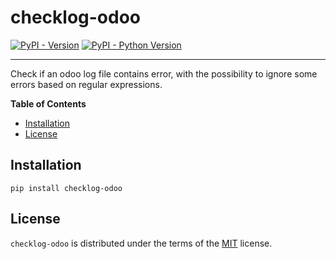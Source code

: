 # checklog-odoo

[![PyPI - Version](https://img.shields.io/pypi/v/checklog-odoo.svg)](https://pypi.org/project/checklog-odoo)
[![PyPI - Python Version](https://img.shields.io/pypi/pyversions/checklog-odoo.svg)](https://pypi.org/project/checklog-odoo)

-----

<!--- shortdesc-begin -->

Check if an odoo log file contains error, with the possibility to ignore some errors based on regular expressions.

<!--- shortdesc-end -->

**Table of Contents**

- [Installation](#installation)
- [License](#license)

## Installation

```console
pip install checklog-odoo
```

## License

`checklog-odoo` is distributed under the terms of the [MIT](https://spdx.org/licenses/MIT.html) license.
